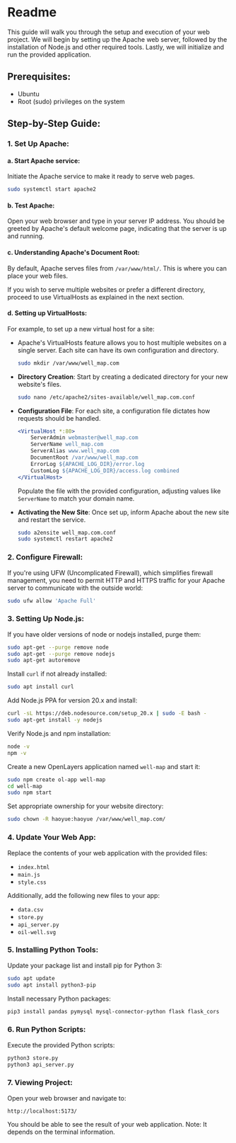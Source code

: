 

# Readme

This guide will walk you through the setup and execution of your web project. We will begin by setting up the Apache web server, followed by the installation of Node.js and other required tools. Lastly, we will initialize and run the provided application.

## Prerequisites:
- Ubuntu
- Root (sudo) privileges on the system

## Step-by-Step Guide:

### 1. Set Up Apache:

#### a. Start Apache service:

Initiate the Apache service to make it ready to serve web pages.

```bash
sudo systemctl start apache2
```

#### b. Test Apache:
Open your web browser and type in your server IP address. You should be greeted by Apache's default welcome page, indicating that the server is up and running.

#### c. Understanding Apache's Document Root:
By default, Apache serves files from `/var/www/html/`. This is where you can place your web files. 

If you wish to serve multiple websites or prefer a different directory, proceed to use VirtualHosts as explained in the next section.

#### d. Setting up VirtualHosts:
For example, to set up a new virtual host for a site:

- Apache's VirtualHosts feature allows you to host multiple websites on a single server. Each site can have its own configuration and directory.
  ```bash
  sudo mkdir /var/www/well_map.com
  ```

- **Directory Creation**: Start by creating a dedicated directory for your new website's files.

  ```bash
  sudo nano /etc/apache2/sites-available/well_map.com.conf
  ```

- **Configuration File**: For each site, a configuration file dictates how requests should be handled.

  ```apache
  <VirtualHost *:80>
      ServerAdmin webmaster@well_map.com
      ServerName well_map.com
      ServerAlias www.well_map.com
      DocumentRoot /var/www/well_map.com
      ErrorLog ${APACHE_LOG_DIR}/error.log
      CustomLog ${APACHE_LOG_DIR}/access.log combined
  </VirtualHost>
  ```

  Populate the file with the provided configuration, adjusting values like `ServerName` to match your domain name.

- **Activating the New Site**: Once set up, inform Apache about the new site and restart the service.

  ```bash
  sudo a2ensite well_map.com.conf
  sudo systemctl restart apache2
  ```

### 2. Configure Firewall:

If you're using UFW (Uncomplicated Firewall), which simplifies firewall management, you need to permit HTTP and HTTPS traffic for your Apache server to communicate with the outside world:
```bash
sudo ufw allow 'Apache Full'
```

### 3. Setting Up Node.js:

If you have older versions of node or nodejs installed, purge them:
```bash
sudo apt-get --purge remove node
sudo apt-get --purge remove nodejs
sudo apt-get autoremove
```

Install `curl` if not already installed:
```bash
sudo apt install curl
```

Add Node.js PPA for version 20.x and install:
```bash
curl -sL https://deb.nodesource.com/setup_20.x | sudo -E bash -
sudo apt-get install -y nodejs
```

Verify Node.js and npm installation:
```bash
node -v
npm -v
```

Create a new OpenLayers application named `well-map` and start it:
```bash
sudo npm create ol-app well-map
cd well-map
sudo npm start
```

Set appropriate ownership for your website directory:
```bash
sudo chown -R haoyue:haoyue /var/www/well_map.com/
```

### 4. Update Your Web App:

Replace the contents of your web application with the provided files: 

- `index.html`
- `main.js`
- `style.css`

Additionally, add the following new files to your app:

- `data.csv`
- `store.py`
- `api_server.py`
- `oil-well.svg`

### 5. Installing Python Tools:

Update your package list and install pip for Python 3:
```bash
sudo apt update
sudo apt install python3-pip
```

Install necessary Python packages:
```bash
pip3 install pandas pymysql mysql-connector-python flask flask_cors
```

### 6. Run Python Scripts:

Execute the provided Python scripts:
```bash
python3 store.py
python3 api_server.py
```



### 7. Viewing Project:

Open your web browser and navigate to:
```
http://localhost:5173/
```
You should be able to see the result of your web application.
Note: It depends on the terminal information.
